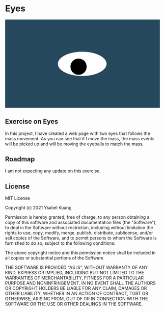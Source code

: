 # Eyes
<img src= "oneeye.png"/>

## Exercise on Eyes
In this project, I have created a web page with  two eyes that follows the mass movement. As you can see that if I move the mass, the mass events will be picked up and will be moving the eyeballs to match the mass.
## Roadmap
I am not expecting any update on this exercise.
## License
MIT License

Copyright (c) 2021 Ysabel Kuang

Permission is hereby granted, free of charge, to any person obtaining a copy
of this software and associated documentation files (the "Software"), to deal
in the Software without restriction, including without limitation the rights
to use, copy, modify, merge, publish, distribute, sublicense, and/or sell
copies of the Software, and to permit persons to whom the Software is
furnished to do so, subject to the following conditions:

The above copyright notice and this permission notice shall be included in all
copies or substantial portions of the Software.

THE SOFTWARE IS PROVIDED "AS IS", WITHOUT WARRANTY OF ANY KIND, EXPRESS OR
IMPLIED, INCLUDING BUT NOT LIMITED TO THE WARRANTIES OF MERCHANTABILITY,
FITNESS FOR A PARTICULAR PURPOSE AND NONINFRINGEMENT. IN NO EVENT SHALL THE
AUTHORS OR COPYRIGHT HOLDERS BE LIABLE FOR ANY CLAIM, DAMAGES OR OTHER
LIABILITY, WHETHER IN AN ACTION OF CONTRACT, TORT OR OTHERWISE, ARISING FROM,
OUT OF OR IN CONNECTION WITH THE SOFTWARE OR THE USE OR OTHER DEALINGS IN THE
SOFTWARE.
